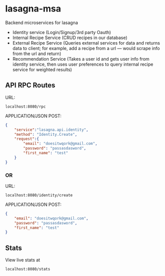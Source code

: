 # lasagna-msa
Backend microservices for lasagna

* Identity service (Login/Signup/3rd party Oauth)
* Internal Recipe Service (CRUD recipes in our database)
* External Recipe Service (Queries external services for data and returns data to client; for example, add a recipe from a url — would scrape info from the url and return)
* Recommendation Service (Takes a user id and gets user info from identity service, then uses user preferences to query internal recipe service for weighted results)


## API RPC Routes
URL:
```
localhost:8080/rpc
```
APPLICATION/JSON POST:
```json
{
	"service":"lasagna.api.identity",
	"method": "Identity.Create",
	"request":{
		"email": "doesitwqork@gmail.com",
		"password": "passasdasword",
		"first_name": "test"
	}
}
```

### OR

URL:
```
localhost:8080/identity/create
```
APPLICATION/JSON POST:
```json
{
	"email": "doesitwqork@gmail.com",
	"password": "passasdasword",
	"first_name": "test"
}
```


## Stats
View live stats at
```
localhost:8080/stats
```
